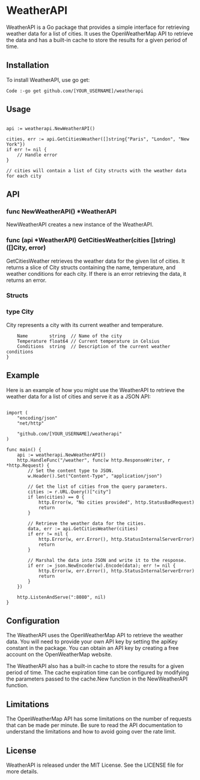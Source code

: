 # WeatherAPI
WeatherAPI is a Go package that provides a simple interface for retrieving weather data for a list of cities. It uses the OpenWeatherMap API to retrieve the data and has a built-in cache to store the results for a given period of time.

## Installation
To install WeatherAPI, use go get:

```Code :-go get github.com/[YOUR_USERNAME]/weatherapi```

## Usage
```import "github.com/[YOUR_USERNAME]/weatherapi"

api := weatherapi.NewWeatherAPI()

cities, err := api.GetCitiesWeather([]string{"Paris", "London", "New York"})
if err != nil {
	// Handle error
}

// cities will contain a list of City structs with the weather data for each city
```

## API
### func NewWeatherAPI() *WeatherAPI
NewWeatherAPI creates a new instance of the WeatherAPI.

### func (api *WeatherAPI) GetCitiesWeather(cities []string) ([]City, error)
GetCitiesWeather retrieves the weather data for the given list of cities. It returns a slice of City structs containing the name, temperature, and weather conditions for each city. If there is an error retrieving the data, it returns an error.

### Structs
### type City
City represents a city with its current weather and temperature.

```type City struct {
	Name        string  // Name of the city
	Temperature float64 // Current temperature in Celsius
	Conditions  string  // Description of the current weather conditions
}
```

## Example
Here is an example of how you might use the WeatherAPI to retrieve the weather data for a list of cities and serve it as a JSON API:

```package main

import (
	"encoding/json"
	"net/http"

	"github.com/[YOUR_USERNAME]/weatherapi"
)

func main() {
	api := weatherapi.NewWeatherAPI()
	http.HandleFunc("/weather", func(w http.ResponseWriter, r *http.Request) {
		// Set the content type to JSON.
		w.Header().Set("Content-Type", "application/json")

		// Get the list of cities from the query parameters.
		cities := r.URL.Query()["city"]
		if len(cities) == 0 {
			http.Error(w, "No cities provided", http.StatusBadRequest)
			return
		}

		// Retrieve the weather data for the cities.
		data, err := api.GetCitiesWeather(cities)
		if err != nil {
			http.Error(w, err.Error(), http.StatusInternalServerError)
			return
		}

		// Marshal the data into JSON and write it to the response.
		if err := json.NewEncoder(w).Encode(data); err != nil {
			http.Error(w, err.Error(), http.StatusInternalServerError)
			return
		}
	})

	http.ListenAndServe(":8080", nil)
}
```

## Configuration
The WeatherAPI uses the OpenWeatherMap API to retrieve the weather data. You will need to provide your own API key by setting the apiKey constant in the package. You can obtain an API key by creating a free account on the OpenWeatherMap website.

The WeatherAPI also has a built-in cache to store the results for a given period of time. The cache expiration time can be configured by modifying the parameters passed to the cache.New function in the NewWeatherAPI function.

## Limitations
The OpenWeatherMap API has some limitations on the number of requests that can be made per minute. Be sure to read the API documentation to understand the limitations and how to avoid going over the rate limit.

## License
WeatherAPI is released under the MIT License. See the LICENSE file for more details.
